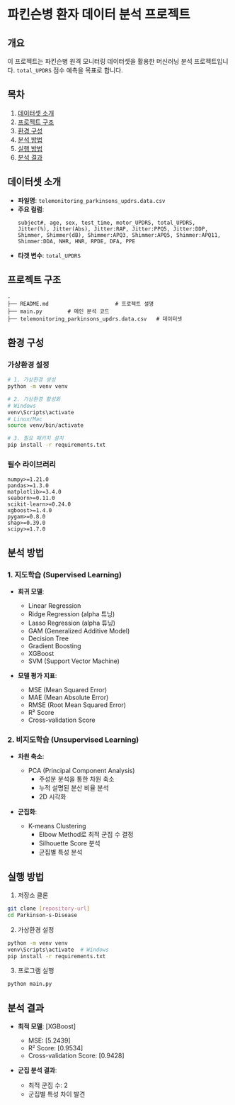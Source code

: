 # 파킨슨병 환자 데이터 분석 프로젝트

## 개요
이 프로젝트는 파킨슨병 원격 모니터링 데이터셋을 활용한 머신러닝 분석 프로젝트입니다. `total_UPDRS` 점수 예측을 목표로 합니다.

## 목차
1. [데이터셋 소개](#데이터셋-소개)
2. [프로젝트 구조](#프로젝트-구조)
3. [환경 구성](#환경-구성)
4. [분석 방법](#분석-방법)
5. [실행 방법](#실행-방법)
6. [분석 결과](#분석-결과)

## 데이터셋 소개
- **파일명**: `telemonitoring_parkinsons_updrs.data.csv`
- **주요 컬럼**:
  ```
  subject#, age, sex, test_time, motor_UPDRS, total_UPDRS,
  Jitter(%), Jitter(Abs), Jitter:RAP, Jitter:PPQ5, Jitter:DDP,
  Shimmer, Shimmer(dB), Shimmer:APQ3, Shimmer:APQ5, Shimmer:APQ11,
  Shimmer:DDA, NHR, HNR, RPDE, DFA, PPE
  ```
- **타겟 변수**: `total_UPDRS`

## 프로젝트 구조
```
.
├── README.md                     # 프로젝트 설명
├── main.py        # 메인 분석 코드
├── telemonitoring_parkinsons_updrs.data.csv   # 데이터셋
```

## 환경 구성
### 가상환경 설정
```bash
# 1. 가상환경 생성
python -m venv venv

# 2. 가상환경 활성화
# Windows
venv\Scripts\activate
# Linux/Mac
source venv/bin/activate

# 3. 필요 패키지 설치
pip install -r requirements.txt
```

### 필수 라이브러리
```
numpy>=1.21.0
pandas>=1.3.0
matplotlib>=3.4.0
seaborn>=0.11.0
scikit-learn>=0.24.0
xgboost>=1.4.0
pygam>=0.8.0
shap>=0.39.0
scipy>=1.7.0
```

## 분석 방법
### 1. 지도학습 (Supervised Learning)
- **회귀 모델**:
  - Linear Regression
  - Ridge Regression (alpha 튜닝)
  - Lasso Regression (alpha 튜닝)
  - GAM (Generalized Additive Model)
  - Decision Tree
  - Gradient Boosting
  - XGBoost
  - SVM (Support Vector Machine)

- **모델 평가 지표**:
  - MSE (Mean Squared Error)
  - MAE (Mean Absolute Error)
  - RMSE (Root Mean Squared Error)
  - R² Score
  - Cross-validation Score

### 2. 비지도학습 (Unsupervised Learning)
- **차원 축소**:
  - PCA (Principal Component Analysis)
    - 주성분 분석을 통한 차원 축소
    - 누적 설명된 분산 비율 분석
    - 2D 시각화

- **군집화**:
  - K-means Clustering
    - Elbow Method로 최적 군집 수 결정
    - Silhouette Score 분석
    - 군집별 특성 분석

## 실행 방법
1. 저장소 클론
```bash
git clone [repository-url]
cd Parkinson-s-Disease
```

2. 가상환경 설정
```bash
python -m venv venv
venv\Scripts\activate  # Windows
pip install -r requirements.txt
```

3. 프로그램 실행
```bash
python main.py
```

## 분석 결과
- **최적 모델**: [XGBoost]
  - MSE: [5.2439]
  - R² Score: [0.9534]
  - Cross-validation Score: [0.9428]

- **군집 분석 결과**:
  - 최적 군집 수: 2
  - 군집별 특성 차이 발견

